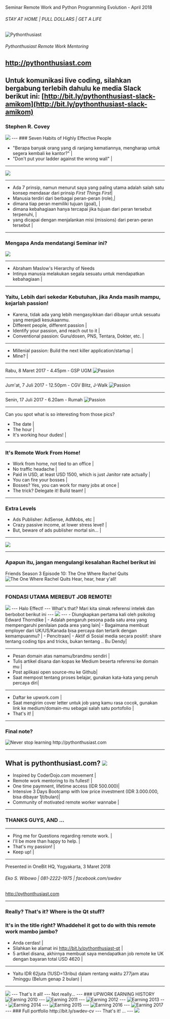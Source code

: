 Seminar Remote Work and Python Programming Evolution - April 2018
###### STAY AT HOME | PULL DOLLARS | GET A LIFE

<img src="
https://raw.githubusercontent.com/CoderDojoIndonesia/kerjadarirumahgajidariluarnegeri/09-amikom-seminar-april-2018/joglo4.jpg" alt="Pythonthusiast"/>

###### Pythonthusiast Remote Work Mentoring
http://pythonthusiast.com
---
Untuk komunikasi live coding, silahkan bergabung terlebih dahulu ke media Slack berikut ini:
[http://bit.ly/pythonthusiast-slack-amikom](http://bit.ly/pythonthusiast-slack-amikom)
---
### Stephen R. Covey

<img src="https://raw.githubusercontent.com/CoderDojoIndonesia/kerjadarirumahgajidariluarnegeri/07-python-or-id--pyqt-self-branding-remote-work/covey.png"/>
---
### Seven Habits of Highly Effective People

- "Berapa banyak orang yang di ranjang kematiannya, mengharap untuk segera kembali ke kantor?" |
- "Don't put your ladder against the wrong wall" |

---
<img src="https://raw.githubusercontent.com/CoderDojoIndonesia/kerjadarirumahgajidariluarnegeri/07-python-or-id--pyqt-self-branding-remote-work/7habits.gif"/>

---
- Ada 7 prinsip, namun menurut saya yang paling utama adalah salah satu konsep mendasar dari prinsip *First Things First*|
- Manusia terdiri dari berbagai peran-peran (role),|
- dimana tiap peran memiliki tujuan (goal), |
- dimana kebahagiaan hanya tercapai jika tujuan dari peran tersebut terpenuhi, |
- yang dicapai dengan menjalankan misi (missions) dari peran-peran tersebut |

---
### Mengapa Anda mendatangi Seminar ini?
<img src="https://raw.githubusercontent.com/CoderDojoIndonesia/kerjadarirumahgajidariluarnegeri/07-python-or-id--pyqt-self-branding-remote-work/maslow.png"/>

---
- Abraham Maslow's Hierarchy of Needs
- Intinya manusia melakukan segala sesuatu untuk mendapatkan kebahagiaan |

---
### Yaitu, Lebih dari sekedar Kebutuhan, jika Anda masih mampu, kejarlah passion!
- Karena, tidak ada yang lebih mengasyikkan dari dibayar untuk sesuatu yang menjadi kesukaanmu.
- Different people, different passion |
- Identify your passion, and reach out to it |
- Conventional passion: Guru/dosen, PNS, Tentara, Dokter, etc. |
---
- Millenial passion: Build the next killer application/startup |
- Mine? |

---
Rabu, 8 Maret 2017 - 4.45pm - GSP UGM
<img src="https://raw.githubusercontent.com/CoderDojoIndonesia/kerjadarirumahgajidariluarnegeri/07-python-or-id--pyqt-self-branding-remote-work/passion.png" alt="Passion"/>

---
Jum'at, 7 Juli 2017 - 12.50pm - CGV Blitz, J-Walk
<img src="https://raw.githubusercontent.com/CoderDojoIndonesia/kerjadarirumahgajidariluarnegeri/07-python-or-id--pyqt-self-branding-remote-work/movie.png" alt="Passion"/>

---
Senin, 17 Juli 2017 - 6.20am - Rumah
<img src="https://raw.githubusercontent.com/CoderDojoIndonesia/kerjadarirumahgajidariluarnegeri/07-python-or-id--pyqt-self-branding-remote-work/kahfi-school.png" alt="Passion"/>

---
Can you spot what is so interesting from those pics?
- The date |
- The hour |
- It's working hour dudes! |

---
### It's Remote Work From Home!
- Work from home, not tied to an office |
- No traffic headache |
- Paid in USD, at least USD 1500, which is just Janitor rate actually |
- You can fire your bosses |
- Bosses? Yes, you can work for many jobs at once |
- The trick? Delegate it! Build team! |

---
### Extra Levels
- Ads Publisher: AdSense, AdMobs, etc |
- Crazy passive income, at lower stress level! |
- But, beware of ads publisher mortal sin... |
---

<img src="https://raw.githubusercontent.com/CoderDojoIndonesia/kerjadarirumahgajidariluarnegeri/07-python-or-id--pyqt-self-branding-remote-work/tl.jpg" />

---
### Apapun itu, jangan mengulangi kesalahan Rachel berikut ini
Friends Season 3 Episode 10: The One Where Rachel Quits
![The One Where Rachel Quits](https://www.youtube.com/embed/0IwYV9xz0Bw)
Hear, hear, hear y'all!

---
### FONDASI UTAMA MEREBUT JOB REMOTE!

<img src="https://raw.githubusercontent.com/CoderDojoIndonesia/kerjadarirumahgajidariluarnegeri/07-python-or-id--pyqt-self-branding-remote-work/haloeffect.png" />
---
Halo Effect!
---
What's that?
Mari kita simak referensi intelek dan berbobot berikut ini
---
<img src="https://raw.githubusercontent.com/CoderDojoIndonesia/kerjadarirumahgajidariluarnegeri/07-python-or-id--pyqt-self-branding-remote-work/goku-halo.png" />
---
- Diungkapkan pertama kali oleh psikolog Edward Thorndike |
- Adalah pengaruh pesona pada satu area yang mempengaruhi penilaian pada area yang lain|
- Bagaimana membuat employer dari UK/US/Kanada bisa percaya dan tertarik dengan kemampuanmu? |
- Pencitraan|
- Aktif di Sosial media secara positif: share tentang coding tips and tricks, bukan tentang .. Bu Dendy|

---
- Pesan domain atas namamu/brandmu sendiri |
- Tulis artikel disana dan kopas ke Medium beserta referensi ke domain mu |
- Post aplikasi open source-mu ke Github|
- Saat mempost tentang proses belajar, gunakan kata-kata yang penuh percaya diri|

---
- Daftar ke upwork.com |
- Saat mengirim cover letter untuk job yang kamu rasa cocok, gunakan link ke medium/domain-mu sebagai salah satu portofolio |
- That's it! |

---
### Final note?

<img src="https://raw.githubusercontent.com/CoderDojoIndonesia/kerjadarirumahgajidariluarnegeri/07-python-or-id--pyqt-self-branding-remote-work/learn.png" alt="Never stop learning"/>
http://pythonthusiast.com

---
What is pythonthusiast.com?
<img src="https://raw.githubusercontent.com/CoderDojoIndonesia/kerjadarirumahgajidariluarnegeri/07-python-or-id--pyqt-self-branding-remote-work/joglo.jpg"/>
---
- Inspired by CoderDojo.com movement |
- Remote work mentoring to its fullest! |
- One time paymnent, lifetime access (IDR 500.000)|
- Intensive 3 Days Bootcamp with low price investment (IDR 3.000.000, bisa dibayar 1jt/bulan)|
- Community of motivated remote worker wannabe |

---
### THANKS GUYS, AND ...
---

- Ping me for Questions regarding remote work. |
- I'll be more than happy to help. |
- That's my passion! |
- Keep up! |

---
Presented in OneBit HQ, Yogyakarta, 3 Maret 2018

###### Eko S. Wibowo | 081-2222-1975 | facebook.com/swdev
http://pythonthusiast.com

---
### Really? That's it? Where is the Qt stuff?
### It's in the title right? Whaddehel it got to do with this remote work mambo jambo?
- Anda cerdas! |
- Silahkan ke alamat ini http://bit.ly/pythonthusiast-qt |
- 5 artikel disana, akhirnya membuat saya mendapatkan job remote ke UK dengan bayaran total USD 4620 |

---
- Yaitu IDR 62juta (1USD=13ribu) dalam rentang waktu 277jam atau 7minggu (Belum genap 2 bulan) |
---
<img src="https://raw.githubusercontent.com/CoderDojoIndonesia/kerjadarirumahgajidariluarnegeri/07-python-or-id--pyqt-self-branding-remote-work/pyqt-earning.png"/>
---
That's it all!
---
Not really...
---
### UPWORK EARNING HISTORY

<img src="https://raw.githubusercontent.com/CoderDojoIndonesia/kerjadarirumahgajidariluarnegeri/07-python-or-id--pyqt-self-branding-remote-work/2010.png" alt="Earning 2010"/>
---

<img src="https://raw.githubusercontent.com/CoderDojoIndonesia/kerjadarirumahgajidariluarnegeri/07-python-or-id--pyqt-self-branding-remote-work/2011.png" alt="Earning 2011"/>
---

<img src="https://raw.githubusercontent.com/CoderDojoIndonesia/kerjadarirumahgajidariluarnegeri/07-python-or-id--pyqt-self-branding-remote-work/2012.png" alt="Earning 2012"/>
---

<img src="https://raw.githubusercontent.com/CoderDojoIndonesia/kerjadarirumahgajidariluarnegeri/07-python-or-id--pyqt-self-branding-remote-work/2013.png" alt="Earning 2013"/>
---

<img src="https://raw.githubusercontent.com/CoderDojoIndonesia/kerjadarirumahgajidariluarnegeri/07-python-or-id--pyqt-self-branding-remote-work/2014.png" alt="Earning 2014"/>
---

<img src="https://raw.githubusercontent.com/CoderDojoIndonesia/kerjadarirumahgajidariluarnegeri/07-python-or-id--pyqt-self-branding-remote-work/2015.png" alt="Earning 2015"/>
---

<img src="https://raw.githubusercontent.com/CoderDojoIndonesia/kerjadarirumahgajidariluarnegeri/07-python-or-id--pyqt-self-branding-remote-work/2016.png" alt="Earning 2016"/>
---

<img src="https://raw.githubusercontent.com/CoderDojoIndonesia/kerjadarirumahgajidariluarnegeri/07-python-or-id--pyqt-self-branding-remote-work/2017.png" alt="Earning 2017"/>
---
### Full portfolio
http://bit.ly/swdev-cv
---
That's it!
...
---
<img src="https://raw.githubusercontent.com/CoderDojoIndonesia/kerjadarirumahgajidariluarnegeri/07-python-or-id--pyqt-self-branding-remote-work/marvel.png"/>
